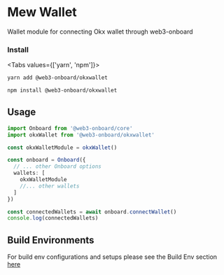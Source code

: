 # Mew Wallet

Wallet module for connecting Okx wallet through web3-onboard

### Install

<Tabs values={['yarn', 'npm']}>
<TabPanel value="yarn">

```sh copy
yarn add @web3-onboard/okxwallet
```

  </TabPanel>
  <TabPanel value="npm">

```sh copy
npm install @web3-onboard/okxwallet
```

  </TabPanel>
</Tabs>

## Usage

```typescript
import Onboard from '@web3-onboard/core'
import okxWallet from '@web3-onboard/okxwallet'

const okxWalletModule = okxWallet()

const onboard = Onboard({
  // ... other Onboard options
  wallets: [
    okxWalletModule
    //... other wallets
  ]
})

const connectedWallets = await onboard.connectWallet()
console.log(connectedWallets)
```

## Build Environments
For build env configurations and setups please see the Build Env section [here](/docs/modules/core#build-environments)